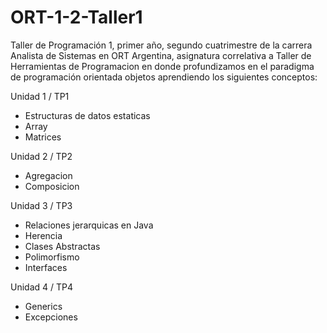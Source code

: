 # ORT-1-2-Taller1
Taller de Programación 1, primer año, segundo cuatrimestre de la carrera Analista de Sistemas en ORT Argentina, asignatura correlativa a Taller de Herramientas de Programacion en donde
profundizamos en el paradigma de programación orientada objetos aprendiendo los siguientes conceptos:

Unidad 1 / TP1
- Estructuras de datos estaticas
- Array
- Matrices

Unidad 2 / TP2
- Agregacion
- Composicion

Unidad 3 / TP3
- Relaciones jerarquicas en Java
- Herencia
- Clases Abstractas
- Polimorfismo
- Interfaces

Unidad 4 / TP4
- Generics
- Excepciones
